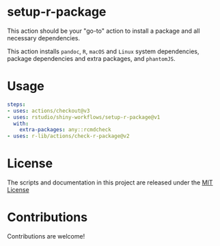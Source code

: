 # setup-r-package

<!-- [![RStudio community](https://img.shields.io/badge/community-github--actions-blue?style=social&logo=rstudio&logoColor=75AADB)](https://community.rstudio.com/new-topic?category=Package%20development&tags=github-actions) -->

This action should be your "go-to" action to install a package and all necessary dependencies.

This action installs `pandoc`, `R`, `macOS` and `Linux` system dependencies, package dependencies and extra packages, and `phantomJS`.



# Usage

```yaml
steps:
- uses: actions/checkout@v3
- uses: rstudio/shiny-workflows/setup-r-package@v1
  with:
    extra-packages: any::rcmdcheck
- uses: r-lib/actions/check-r-package@v2
```

# License

The scripts and documentation in this project are released under the [MIT License](LICENSE)

# Contributions

Contributions are welcome!
